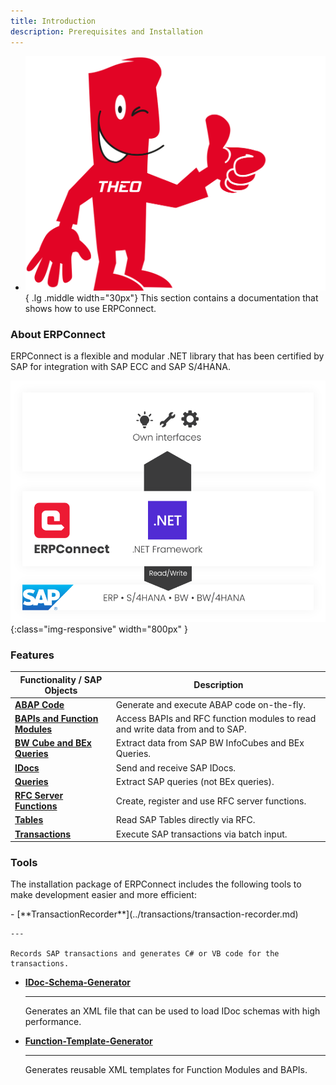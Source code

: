 ```yaml
---
title: Introduction
description: Prerequisites and Installation
---
```


<div class="grid cards" markdown>

-   ![img](../../assets/theo-thumbs.png){ .lg .middle width="30px"} This section contains a documentation that shows how to use ERPConnect.

</div>

### About ERPConnect

ERPConnect is a flexible and modular .NET library that has been certified by SAP for integration with SAP ECC and SAP S/4HANA.

![ERP-Connect](../../assets/images/architecture_erpconnect.png){:class="img-responsive" width="800px" }

### Features


|  Functionality / SAP Objects  |  Description   |  
|----------|-------------|
|  [__ABAP Code__](../abap/index.md) | Generate and execute ABAP code on-the-fly. |
|   [__BAPIs and Function Modules__](../bapis-and-function-modules/index.md) | Access BAPIs and RFC function modules to read and write data from and to SAP. |
|   [__BW Cube and BEx Queries__](../bw-cubes-and-bw-queries/index.md) | Extract data from SAP BW InfoCubes and BEx Queries. |
|   [__IDocs__](../idocs/index.md) | Send and receive SAP IDocs. |
|   [__Queries__](../queries/index.md) | Extract SAP queries (not BEx queries). |
|   [__RFC Server Functions__](../rfc-server/index.md) | Create, register and use RFC server functions. |
|   [__Tables__](../table/index.md) | Read SAP Tables directly via RFC. |
|   [__Transactions__](../transactions/index.md) | Execute SAP transactions via batch input. |


<!---

<div class="grid cards" markdown>
-   [__ABAP Code__](../abap/index.md)

	---
	
    Generate and execute ABAP code on-the-fly.
	
-   [__BAPIs and Function Modules__](../bapis-and-function-modules/index.md)
	
	---
	
    Access BAPIs and RFC function modules to read and write data from and to SAP.

-   [__BW Cube and BEx Queries__](../bw-cubes-and-bw-queries/index.md)
	
	---
	
    Extract data from SAP BW InfoCubes and BEx Queries.

-   [__IDocs__](../idocs/index.md)

	---
	
    Send and receive SAP IDocs.

-   [__Queries__](../queries/index.md)

	---
	
    Extract SAP queries (not BEx queries).

-   [__RFC Server Functions__](../rfc-server/index.md)

	---
	
    Create, register and use RFC server functions.
	
-   [__Tables__](../table/index.md)

	---
	
    Read SAP Tables directly via RFC.
	
-   [__Transactions__](../transactions/index.md)

	---
	
    Execute SAP transactions via batch input.
	
</div>

-->

### Tools

The installation package of ERPConnect includes the following tools to make development easier and more efficient:

<div class="grid cards" markdown>
-   [**TransactionRecorder**](../transactions/transaction-recorder.md) 

	---
	
	Records SAP transactions and generates C# or VB code for the transactions.
	
-   [**IDoc-Schema-Generator**](../idocs/idocs-schema-generator.md) 

	---
	
	Generates an XML file that can be used to load IDoc schemas with high performance.

-   [**Function-Template-Generator**](../bapis-and-function-modules/function-template-generator.md) 

	---
	
	Generates reusable XML templates for Function Modules and BAPIs.
</div>